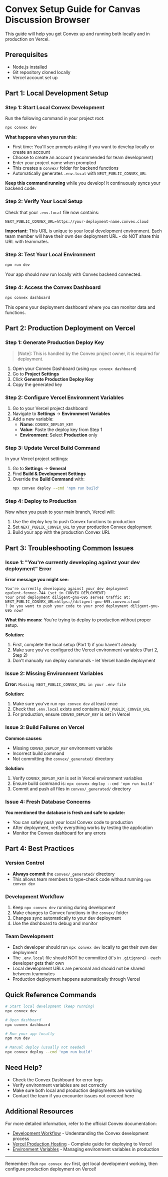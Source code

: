 # Convex Setup Guide for Canvas Discussion Browser

This guide will help you get Convex up and running both locally and in production on Vercel.

## Prerequisites

- Node.js installed
- Git repository cloned locally
- Vercel account set up

## Part 1: Local Development Setup

### Step 1: Start Local Convex Development

Run the following command in your project root:

```bash
npx convex dev
```

**What happens when you run this:**

- First time: You'll see prompts asking if you want to develop locally or create an account
- Choose to create an account (recommended for team development)
- Enter your project name when prompted
- This creates a `convex/` folder for backend functions
- Automatically generates `.env.local` with `NEXT_PUBLIC_CONVEX_URL`

**Keep this command running** while you develop! It continuously syncs your backend code.

### Step 2: Verify Your Local Setup

Check that your `.env.local` file now contains:

```
NEXT_PUBLIC_CONVEX_URL=https://your-deployment-name.convex.cloud
```

**Important:** This URL is unique to your local development environment. Each team member will have their own dev deployment URL - do NOT share this URL with teammates.

### Step 3: Test Your Local Environment

```bash
npm run dev
```

Your app should now run locally with Convex backend connected.

### Step 4: Access the Convex Dashboard

```bash
npx convex dashboard
```

This opens your deployment dashboard where you can monitor data and functions.

## Part 2: Production Deployment on Vercel

### Step 1: Generate Production Deploy Key

> [Note]: This is handled by the Convex project owner, it is required for deployment.

1. Open your Convex Dashboard (using `npx convex dashboard`)
2. Go to **Project Settings**
3. Click **Generate Production Deploy Key**
4. Copy the generated key

### Step 2: Configure Vercel Environment Variables

1. Go to your Vercel project dashboard
2. Navigate to **Settings** → **Environment Variables**
3. Add a new variable:
   - **Name**: `CONVEX_DEPLOY_KEY`
   - **Value**: Paste the deploy key from Step 1
   - **Environment**: Select **Production** only

### Step 3: Update Vercel Build Command

In your Vercel project settings:

1. Go to **Settings** → **General**
2. Find **Build & Development Settings**
3. Override the **Build Command** with:
   ```bash
   npx convex deploy --cmd 'npm run build'
   ```

### Step 4: Deploy to Production

Now when you push to your main branch, Vercel will:

1. Use the deploy key to push Convex functions to production
2. Set `NEXT_PUBLIC_CONVEX_URL` to your production Convex deployment
3. Build your app with the production Convex URL

## Part 3: Troubleshooting Common Issues

### Issue 1: "You're currently developing against your dev deployment" Error

**Error message you might see:**

```
You're currently developing against your dev deployment
opulent-fennec-744 (set in CONVEX_DEPLOYMENT)
Your prod deployment diligent-gnu-695 serves traffic at:
NEXT_PUBLIC_CONVEX_URL=https://diligent-gnu-695.convex.cloud
? Do you want to push your code to your prod deployment diligent-gnu-695 now?
```

**What this means:** You're trying to deploy to production without proper setup.

**Solution:**

1. First, complete the local setup (Part 1) if you haven't already
2. Make sure you've configured the Vercel environment variables (Part 2, Step 2)
3. Don't manually run deploy commands - let Vercel handle deployment

### Issue 2: Missing Environment Variables

**Error:** `Missing NEXT_PUBLIC_CONVEX_URL in your .env file`

**Solution:**

1. Make sure you've run `npx convex dev` at least once
2. Check that `.env.local` exists and contains `NEXT_PUBLIC_CONVEX_URL`
3. For production, ensure `CONVEX_DEPLOY_KEY` is set in Vercel

### Issue 3: Build Failures on Vercel

**Common causes:**

- Missing `CONVEX_DEPLOY_KEY` environment variable
- Incorrect build command
- Not committing the `convex/_generated/` directory

**Solution:**

1. Verify `CONVEX_DEPLOY_KEY` is set in Vercel environment variables
2. Ensure build command is: `npx convex deploy --cmd 'npm run build'`
3. Commit and push all files in `convex/_generated/` directory

### Issue 4: Fresh Database Concerns

**You mentioned the database is fresh and safe to update:**

- You can safely push your local Convex code to production
- After deployment, verify everything works by testing the application
- Monitor the Convex dashboard for any errors

## Part 4: Best Practices

### Version Control

- **Always commit** the `convex/_generated/` directory
- This allows team members to type-check code without running `npx convex dev`

### Development Workflow

1. Keep `npx convex dev` running during development
2. Make changes to Convex functions in the `convex/` folder
3. Changes sync automatically to your dev deployment
4. Use the dashboard to debug and monitor

### Team Development

- Each developer should run `npx convex dev` locally to get their own dev deployment
- The `.env.local` file should NOT be committed (it's in `.gitignore`) - each developer gets their own
- Local development URLs are personal and should not be shared between teammates
- Production deployment happens automatically through Vercel

## Quick Reference Commands

```bash
# Start local development (keep running)
npx convex dev

# Open dashboard
npx convex dashboard

# Run your app locally
npm run dev

# Manual deploy (usually not needed)
npx convex deploy --cmd 'npm run build'
```

## Need Help?

- Check the Convex Dashboard for error logs
- Verify environment variables are set correctly
- Make sure both local and production deployments are working
- Contact the team if you encounter issues not covered here

## Additional Resources

For more detailed information, refer to the official Convex documentation:

- [Development Workflow](https://docs.convex.dev/understanding/workflow) - Understanding the Convex development process
- [Vercel Production Hosting](https://docs.convex.dev/production/hosting/vercel) - Complete guide for deploying to Vercel
- [Environment Variables](https://docs.convex.dev/production/environment-variables) - Managing environment variables in production

---

Remember: Run `npx convex dev` first, get local development working, then configure production deployment on Vercel!
